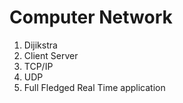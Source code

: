 # Computer Network
<ol>
<li> Dijikstra
<li> Client Server
<li> TCP/IP
<li> UDP
<li> Full Fledged Real Time application
</ol>
